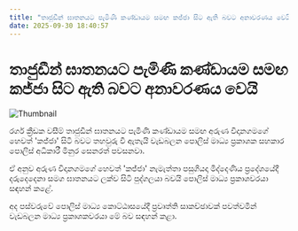 ```yaml
---
title: "තාජුඩීන් ඝාතනයට පැමිණි කණ්ඩායම සමඟ කජ්ජා සිට ඇති බවට අනාවරණය වෙයි"
date: 2025-09-30 18:40:57
---
```


# තාජුඩීන් ඝාතනයට පැමිණි කණ්ඩායම සමඟ කජ්ජා සිට ඇති බවට අනාවරණය වෙයි

![Thumbnail](https://helakuru.sgp1.cdn.digitaloceanspaces.com/esana/images/lib/kajja-n.jpg)

රගර් ක්‍රීඩක වසීම් තාජුඩීන් ඝාතනයට පැමිණි කණ්ඩායම සමඟ අරුණ විදානගමගේ හෙවත් 'කජ්ජා' සිටි බවට තහවුරු වී ඇතැයි වැඩබලන පොලිස් මාධ්‍ය ප්‍රකාශක සහකාර පොලිස් අධිකාරී මිනුර සෙනරත් පවසනවා.

ඒ අනුව අරුණ විදානගමගේ හෙවත් 'කජ්ජා' නැමැත්තා පසුගියදා මිද්දෙණිය ප්‍රදේශයේදී දරුදෙදෙනා සමග ඝාතනයට ලක්ව සිටි පුද්ගලයා බවයි පොලිස් මාධ්‍ය ප්‍රකාශවරයා සඳහන් කළේ.

අද පස්වරුවේ පොලිස් මාධ්‍ය කොට්ඨාසයේදී ප්‍රවෘත්ති සාකච්ඡාවක් පවත්වමින් වැඩබලන මාධ්‍ය ප්‍රකාශකවරයා මේ බව සඳහන් කළා.


